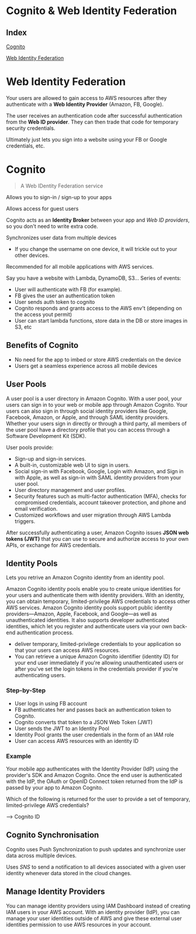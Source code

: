 # Cognito & Web Identity Federation

## Index

[Cognito](#Cognito)

[Web Identity Federation](#Web-Identity-Federation)

# Web Identity Federation

Your users are allowed to gain access to AWS resources after they authenticate with a **Web Identity Provider** (Amazon, FB, Google). 

The user receives an authentication code after successful authentication from the **Web ID provider**. They can then trade that code for temporary security credentials.

Ultimately just lets you sign into a website using your FB or Google credentials, etc. 

# Cognito 

> A Web IDentity Federation service

Allows you to sign-in / sign-up to your apps

Allows access for guest users

Cognito acts as an **Identity Broker** between your app and *Web ID providers*, so you don't need to write extra code.

Synchronizes user data from multiple devices

* If you change the username on one device, it will trickle out to your other devices.

Recommended for all mobile applications with AWS services.

Say you have a website with Lambda, DynamoDB, S3... Series of events:

* User will authenticate with FB (for example). 
* FB gives the user an authentication token
* User sends auth token to cognito
* Cognito responds and grants access to the AWS env't (depending on the access yout permit)
* User can start lambda functions, store data in the DB or store images in S3, etc

## Benefits of Cognito

* No need for the app to imbed or store AWS credentials on the device
* Users get a seamless experience across all mobile devices

## User Pools

A user pool is a user directory in Amazon Cognito. With a user pool, your users can sign in to your web or mobile app through Amazon Cognito. Your users can also sign in through social identity providers like Google, Facebook, Amazon, or Apple, and through SAML identity providers. Whether your users sign in directly or through a third party, all members of the user pool have a directory profile that you can access through a Software Development Kit (SDK).

User pools provide:

* Sign-up and sign-in services.
* A built-in, customizable web UI to sign in users.
* Social sign-in with Facebook, Google, Login with Amazon, and Sign in with Apple, as well as sign-in with SAML identity providers from your user pool.
* User directory management and user profiles.
* Security features such as multi-factor authentication (MFA), checks for compromised credentials, account takeover protection, and phone and email verification.
* Customized workflows and user migration through AWS Lambda triggers.

After successfully authenticating a user, Amazon Cognito issues **JSON web tokens (JWT)** that you can use to secure and authorize access to your own APIs, or exchange for AWS credentials.

## Identity Pools

Lets you retrive an Amazon Cognito identity from an identity pool.

Amazon Cognito identity pools enable you to create unique identities for your users and authenticate them with identity providers. With an identity, you can obtain temporary, limited-privilege AWS credentials to access other AWS services. Amazon Cognito identity pools support public identity providers—Amazon, Apple, Facebook, and Google—as well as unauthenticated identities. It also supports developer authenticated identities, which let you register and authenticate users via your own back-end authentication process.

* deliver temporary, limited-privilege credentials to your application so that your users can access AWS resources. 
* You can retrieve a unique Amazon Cognito identifier (identity ID) for your end user immediately if you're allowing unauthenticated users or after you've set the login tokens in the credentials provider if you're authenticating users. 

### Step-by-Step

* User logs in using FB account
* FB authenticates her and passes back an authentication token to Cognito.
* Cognito converts that token to a JSON Web Token (JWT)
* User sends the JWT to an Identity Pool
* Identity Pool grants the user credentials in the form of an IAM role
* User can access AWS resources with an identity ID

### Example

Your mobile app authenticates with the Identity Provider (IdP) using the provider's SDK and Amazon Cognito. Once the end user is authenticated with the IdP, the OAuth or OpenID Connect token returned from the IdP is passed by your app to Amazon Cognito.

Which of the following is returned for the user to provide a set of temporary, limited-privilege AWS credentials? 

--> Cognito ID

## Cognito Synchronisation

Cognito uses Push Synchronization to push updates and synchronize user data across multiple devices.

Uses *SNS* to send a notification to all devices associated with a given user identity whenever data stored in the cloud changes.

## Manage Identity Providers

You can manage identity providers using IAM Dashboard instead of creating IAM users in your AWS account. With an identity provider (IdP), you can manage your user identities outside of AWS and give these external user identities permission to use AWS resources in your account.
